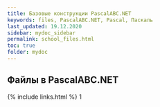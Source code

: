 ```yaml
---
title: Базовые конструкции PascalABC.NET
keywords: files, PascalABC.NET, Pascal, Паскаль
last_updated: 19.12.2020
sidebar: mydoc_sidebar
permalink: school_files.html
toc: true
folder: mydoc
---
```


## Файлы в PascalABC.NET


{% include links.html %}
1
